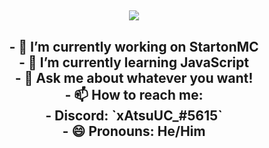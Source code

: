 <h2 align="center">
  <a href="https://github.com/xAtsuUC">
    <img align="center" src="https://github-readme-stats.vercel.app/api/?username=xAtsuUC&show_icons=true&theme=onedark&count_private=true">
  </a>
  <br>

<h2 align="center">
 - 🔭 I’m currently working on <a>StartonMC</a href="https://startonmc.com"> <br>
 - 🌱 I’m currently learning <a>JavaScript</a href="https://js.org)"> <br>
 - 💬 Ask me about whatever you want! <br>
 - 📫 How to reach me: <br>
 - Discord: `xAtsuUC_#5615` <br>
 - 😄 Pronouns: He/Him
</h3>

<!--

**xAtsuUC/xAtsuUC** is a ✨ _special_ ✨ repository because its `README.md` (this file) appears on your GitHub profile.

Here are some ideas to get you started:

-->
